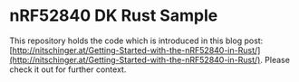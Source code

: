 # nRF52840 DK Rust Sample

This repository holds the code which is introduced in this blog post: [http://nitschinger.at/Getting-Started-with-the-nRF52840-in-Rust/](http://nitschinger.at/Getting-Started-with-the-nRF52840-in-Rust/). Please check it out for further context.